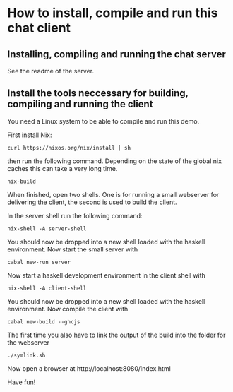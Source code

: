 # How to install, compile and run this chat client

## Installing, compiling and running the chat server

See the readme of the server.

## Install the tools neccessary for building, compiling and running the client

You need a Linux system to be able to compile and run this demo.

First install Nix:

```shell
curl https://nixos.org/nix/install | sh
```

then run the following command. Depending on the state of the global nix caches this can take a very long time.

```shell
nix-build
```

When finished, open two shells. One is for running a small webserver for delivering the client, the second is used to build the client.

In the server shell run the following command:

```shell
nix-shell -A server-shell
```

You should now be dropped into a new shell loaded with the haskell environment. 
Now start the small server with

```shell
cabal new-run server
```

Now start a haskell development environment in the client shell with

```shell
nix-shell -A client-shell
```

You should now be dropped into a new shell loaded with the haskell environment.
Now compile the client with

```shell
cabal new-build --ghcjs
```

The first time you also have to link the output of the build into the folder for the webserver

```shell
./symlink.sh
```

Now open a browser at http://localhost:8080/index.html

Have fun!
